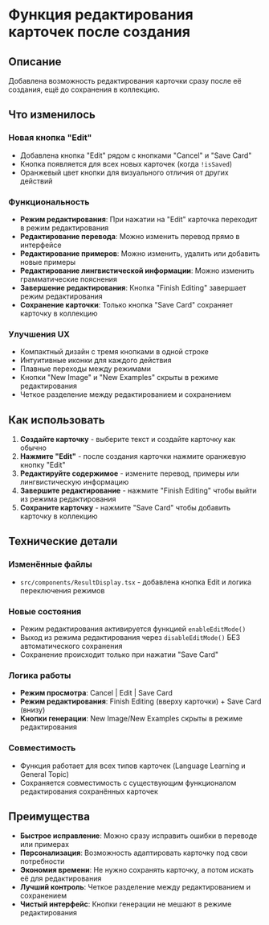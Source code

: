 # Функция редактирования карточек после создания

## Описание

Добавлена возможность редактирования карточки сразу после её создания, ещё до сохранения в коллекцию.

## Что изменилось

### Новая кнопка "Edit"

- Добавлена кнопка "Edit" рядом с кнопками "Cancel" и "Save Card"
- Кнопка появляется для всех новых карточек (когда `!isSaved`)
- Оранжевый цвет кнопки для визуального отличия от других действий

### Функциональность

- **Режим редактирования**: При нажатии на "Edit" карточка переходит в режим редактирования
- **Редактирование перевода**: Можно изменить перевод прямо в интерфейсе
- **Редактирование примеров**: Можно изменить, удалить или добавить новые примеры
- **Редактирование лингвистической информации**: Можно изменить грамматические пояснения
- **Завершение редактирования**: Кнопка "Finish Editing" завершает режим редактирования
- **Сохранение карточки**: Только кнопка "Save Card" сохраняет карточку в коллекцию

### Улучшения UX

- Компактный дизайн с тремя кнопками в одной строке
- Интуитивные иконки для каждого действия
- Плавные переходы между режимами
- Кнопки "New Image" и "New Examples" скрыты в режиме редактирования
- Четкое разделение между редактированием и сохранением

## Как использовать

1. **Создайте карточку** - выберите текст и создайте карточку как обычно
2. **Нажмите "Edit"** - после создания карточки нажмите оранжевую кнопку "Edit"
3. **Редактируйте содержимое** - измените перевод, примеры или лингвистическую информацию
4. **Завершите редактирование** - нажмите "Finish Editing" чтобы выйти из режима редактирования
5. **Сохраните карточку** - нажмите "Save Card" чтобы добавить карточку в коллекцию

## Технические детали

### Изменённые файлы

- `src/components/ResultDisplay.tsx` - добавлена кнопка Edit и логика переключения режимов

### Новые состояния

- Режим редактирования активируется функцией `enableEditMode()`
- Выход из режима редактирования через `disableEditMode()` БЕЗ автоматического сохранения
- Сохранение происходит только при нажатии "Save Card"

### Логика работы

- **Режим просмотра**: Cancel | Edit | Save Card
- **Режим редактирования**: Finish Editing (вверху карточки) + Save Card (внизу)
- **Кнопки генерации**: New Image/New Examples скрыты в режиме редактирования

### Совместимость

- Функция работает для всех типов карточек (Language Learning и General Topic)
- Сохраняется совместимость с существующим функционалом редактирования сохранённых карточек

## Преимущества

- **Быстрое исправление**: Можно сразу исправить ошибки в переводе или примерах
- **Персонализация**: Возможность адаптировать карточку под свои потребности
- **Экономия времени**: Не нужно сохранять карточку, а потом искать её для редактирования
- **Лучший контроль**: Четкое разделение между редактированием и сохранением
- **Чистый интерфейс**: Кнопки генерации не мешают в режиме редактирования
